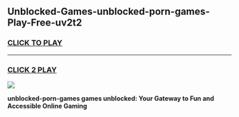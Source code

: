 
## Unblocked-Games-unblocked-porn-games-Play-Free-uv2t2
<h3>
<a href="https://premium76.site?title=unblocked-porn-games&ref=10A">CLICK TO PLAY</a></h3>
<hr>

<h3>
<a href="https://premium76.site?title=unblocked-porn-games&ref=10A">CLICK 2 PLAY</a>
  
</h3>

<a href="https://premium76.site?title=unblocked-porn-games&ref=10A"><img src="https://clearcache.store/games.png"></a>


**unblocked-porn-games games unblocked: Your Gateway to Fun and Accessible Online Gaming**
